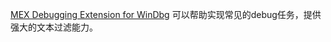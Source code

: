 [MEX Debugging Extension for WinDbg](https://www.microsoft.com/en-us/download/details.aspx?id=53304) 可以帮助实现常见的debug任务，提供强大的文本过滤能力。